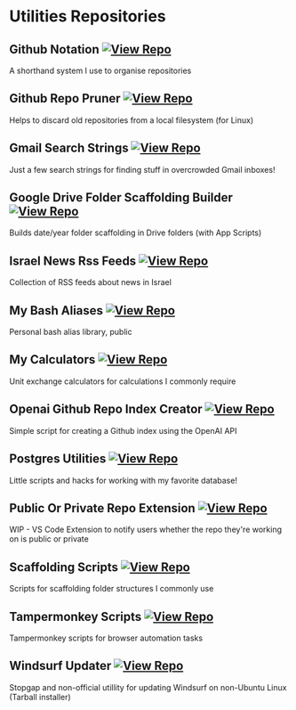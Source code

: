 # Utilities Repositories

## Github Notation [![View Repo](https://img.shields.io/badge/view-repo-green)](https://github.com/danielrosehill/Github-Notation)
A shorthand system I use to organise repositories

## Github Repo Pruner [![View Repo](https://img.shields.io/badge/view-repo-green)](https://github.com/danielrosehill/Github-Repo-Pruner)
Helps to discard old repositories from a local filesystem (for Linux)

## Gmail Search Strings [![View Repo](https://img.shields.io/badge/view-repo-green)](https://github.com/danielrosehill/Gmail-Search-Strings)
Just a few search strings for finding stuff in overcrowded Gmail inboxes!

## Google Drive Folder Scaffolding Builder [![View Repo](https://img.shields.io/badge/view-repo-green)](https://github.com/danielrosehill/Google-Drive-Folder-Scaffolding-Builder)
Builds date/year folder scaffolding in Drive folders (with App Scripts)

## Israel News Rss Feeds [![View Repo](https://img.shields.io/badge/view-repo-green)](https://github.com/danielrosehill/Israel-News-RSS-Feeds)
Collection of RSS feeds about news in Israel

## My Bash Aliases [![View Repo](https://img.shields.io/badge/view-repo-green)](https://github.com/danielrosehill/My-Bash-Aliases)
Personal bash alias library, public

## My Calculators [![View Repo](https://img.shields.io/badge/view-repo-green)](https://github.com/danielrosehill/My-Calculators)
Unit exchange calculators for calculations I commonly require

## Openai Github Repo Index Creator [![View Repo](https://img.shields.io/badge/view-repo-green)](https://github.com/danielrosehill/OpenAI-Github-Repo-Index-Creator)
Simple script for creating a Github index using the OpenAI API

## Postgres Utilities [![View Repo](https://img.shields.io/badge/view-repo-green)](https://github.com/danielrosehill/Postgres-Utilities)
Little scripts and hacks for working with my favorite database!

## Public Or Private Repo Extension [![View Repo](https://img.shields.io/badge/view-repo-green)](https://github.com/danielrosehill/Public-Or-Private-Repo-Extension)
WIP - VS Code Extension to notify users whether the repo they're working on is public or private

## Scaffolding Scripts [![View Repo](https://img.shields.io/badge/view-repo-green)](https://github.com/danielrosehill/Scaffolding-Scripts)
Scripts for scaffolding folder structures I commonly use

## Tampermonkey Scripts [![View Repo](https://img.shields.io/badge/view-repo-green)](https://github.com/danielrosehill/Tampermonkey-Scripts)
Tampermonkey scripts for browser automation tasks

## Windsurf Updater [![View Repo](https://img.shields.io/badge/view-repo-green)](https://github.com/danielrosehill/Windsurf-Updater)
Stopgap and non-official utillity for updating Windsurf on non-Ubuntu Linux (Tarball installer)


